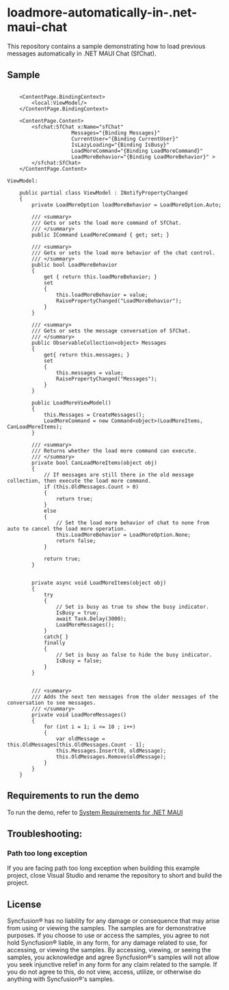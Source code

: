 # loadmore-automatically-in-.net-maui-chat
This repository contains a sample demonstrating how to load previous messages automatically in .NET MAUI Chat (SfChat).

## Sample

```xaml  

    <ContentPage.BindingContext>
        <local:ViewModel/>
    </ContentPage.BindingContext>

    <ContentPage.Content>
        <sfchat:SfChat x:Name="sfChat" 
                     Messages="{Binding Messages}" 
                     CurrentUser="{Binding CurrentUser}"
                     IsLazyLoading="{Binding IsBusy}"
                     LoadMoreCommand="{Binding LoadMoreCommand}" 
                     LoadMoreBehavior="{Binding LoadMoreBehavior}" >
        </sfchat:SfChat>
    </ContentPage.Content>

ViewModel:

    public partial class ViewModel : INotifyPropertyChanged
    {      
        private LoadMoreOption loadMoreBehavior = LoadMoreOption.Auto;

        /// <summary>
        /// Gets or sets the load more command of SfChat.
        /// </summary>
        public ICommand LoadMoreCommand { get; set; }

        /// <summary>
        /// Gets or sets the load more behavior of the chat control.
        /// </summary>
        public bool LoadMoreBehavior
        {
            get { return this.loadMoreBehavior; }
            set
            {
                this.loadMoreBehavior = value;
                RaisePropertyChanged("LoadMoreBehavior");
            }
        }

        /// <summary>
        /// Gets or sets the message conversation of SfChat.
        /// </summary>
        public ObservableCollection<object> Messages
        {
            get{ return this.messages; }
            set
            {
                this.messages = value;
                RaisePropertyChanged("Messages");
            }
        }

        public LoadMoreViewModel()
        {
            this.Messages = CreateMessages();
            LoadMoreCommand = new Command<object>(LoadMoreItems, CanLoadMoreItems);
        }

        /// <summary>
        /// Returns whether the load more command can execute.
        /// </summary>        
        private bool CanLoadMoreItems(object obj)
        {
            // If messages are still there in the old message collection, then execute the load more command.
            if (this.OldMessages.Count > 0)
            {
                return true;
            }
            else
            {
                // Set the load more behavior of chat to none from auto to cancel the load more operation.
                this.LoadMoreBehavior = LoadMoreOption.None;
                return false;
            }

            return true;
        }

    
        private async void LoadMoreItems(object obj)
        {
            try
            {
                // Set is busy as true to show the busy indicator.
                IsBusy = true;
                await Task.Delay(3000);
                LoadMoreMessages();
            }
            catch{ }
            finally
            {
                // Set is busy as false to hide the busy indicator.
                IsBusy = false;
            }
        }

    
        /// <summary>
        /// Adds the next ten messages from the older messages of the conversation to see messages.
        /// </summary>
        private void LoadMoreMessages()
        {        
            for (int i = 1; i <= 10 ; i++)
            {
                var oldMessage = this.OldMessages[this.OldMessages.Count - 1];
                this.Messages.Insert(0, oldMessage);
                this.OldMessages.Remove(oldMessage);
            }
        }
    }
```

## Requirements to run the demo

To run the demo, refer to [System Requirements for .NET MAUI](https://help.syncfusion.com/maui/system-requirements)

## Troubleshooting:
### Path too long exception

If you are facing path too long exception when building this example project, close Visual Studio and rename the repository to short and build the project.

## License

Syncfusion® has no liability for any damage or consequence that may arise from using or viewing the samples. The samples are for demonstrative purposes. If you choose to use or access the samples, you agree to not hold Syncfusion® liable, in any form, for any damage related to use, for accessing, or viewing the samples. By accessing, viewing, or seeing the samples, you acknowledge and agree Syncfusion®'s samples will not allow you seek injunctive relief in any form for any claim related to the sample. If you do not agree to this, do not view, access, utilize, or otherwise do anything with Syncfusion®'s samples.